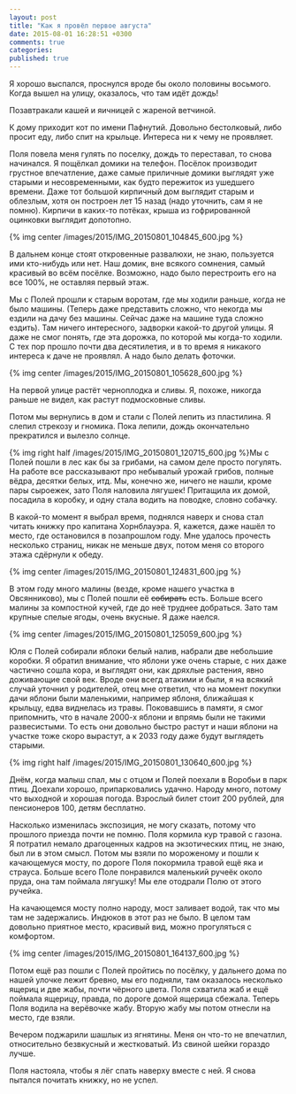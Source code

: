 ```yaml
---
layout: post
title: "Как я провёл первое августа"
date: 2015-08-01 16:28:51 +0300
comments: true
categories: 
published: true
---
```

Я хорошо выспался, проснулся вроде бы около половины восьмого. Когда вышел на улицу, оказалось, что там идёт дождь!

Позавтракали кашей и яичницей с жареной ветчиной.

К дому приходит кот по имени Пафнутий. Довольно бестолковый, либо просит еду, либо спит на крыльце. Интереса ни к чему не проявляет.

Поля повела меня гулять по поселку, дождь то переставал, то снова начинался. Я пощёлкал домики на телефон. Посёлок производит грустное впечатление, даже самые приличные домики выглядят уже старыми и несовременными, как будто пережиток из ушедшего времени. Даже тот большой кирпичный дом выглядит старым и облезлым, хотя он построен лет 15 назад (надо уточнить, сам я не помню). Кирпичи в каких-то потёках, крыша из гофрированной оцинковки выглядит допотопно. 

{% img center /images/2015/IMG_20150801_104845_600.jpg %}

В дальнем конце стоят откровенные развалюхи, не знаю, пользуется ими кто-нибудь или нет. Наш домик, вне всякого сомнения, самый красивый во всём посёлке. Возможно, надо было перестроить его на все 100%, не оставляя первый этаж.

Мы с Полей прошли к старым воротам, где мы ходили раньше, когда не было машины. (Теперь даже представить сложно, что некогда мы ездили на дачу без машины. Сейчас даже на машине туда сложно ездить). Там ничего интересного, задворки какой-то другой улицы. Я даже не смог понять, где эта дорожка, по которой мы когда-то ходили. С тех пор прошло почти два десятилетия, и в то время я никакого интереса к даче не проявлял. А надо было делать фоточки.

{% img center /images/2015/IMG_20150801_105628_600.jpg %}

На первой улице растёт черноплодка и сливы. Я, похоже, никогда раньше не видел, как растут подмосковные сливы.

Потом мы вернулись в дом и стали с Полей лепить из пластилина. Я слепил стрекозу и гномика. Пока лепили, дождь окончательно прекратился и вылезло солнце.

{% img right half /images/2015/IMG_20150801_120715_600.jpg %}Мы с Полей пошли в лес как бы за грибами, на самом деле просто погулять. На работе все рассказывают про небывалый урожай грибов, полные вёдра, десятки белых, итд. Мы, конечно же, ничего не нашли, кроме пары сыроежек, зато Поля наловила лягушек! Притащила их домой, посадила в коробку, и одну стала водить на поводке, словно собачку.

В какой-то момент я выбрал время, поднялся наверх и снова стал читать книжку про капитана Хорнблауэра. Я, кажется, даже нашёл то место, где остановился в позапрошлом году. Мне удалось прочесть несколько страниц, никак не меньше двух, потом меня со второго этажа сдёрнули к обеду.

{% img center /images/2015/IMG_20150801_124831_600.jpg %}

В этом году много малины (везде, кроме нашего участка в Овсянниково), мы с Полей пошли её ~~собирать~~ есть. Больше всего малины за компостной кучей, где до неё труднее добраться. Зато там крупные спелые ягоды, очень вкусные. Я даже наелся.

{% img center /images/2015/IMG_20150801_125059_600.jpg %}

Юля  с Полей собирали яблоки белый налив, набрали две небольшие коробки. Я обратил внимание, что яблони уже очень старые, с них даже частично сошла кора, и выглядят они, как дряхлые растения, явно доживающие свой век. Вроде они всегд атакими и были, я на всякий случай уточнил у родителей, отец мне ответил, что на момент покупки дачи яблони были маленькими, например яблоня, ближайшая к крыльцу, едва виднелась из травы. Поковавшись в памяти, я смог припомнить, что в начале 2000-х яблони и впрямь были не такими развесистыми. То есть они довольно быстро растут и наши яблони на участке тоже скоро вырастут, а к 2033 году даже будут выглядеть старыми. 

{% img right half /images/2015/IMG_20150801_130640_600.jpg %}

Днём, когда малыш спал, мы с отцом и Полей поехали в Воробьи в парк птиц.  Доехали хорошо, припарковались удачно. Народу много, потому что выходной и хорошая погода. Взрослый билет стоит 200 рублей, для пенсионеров 100, детям бесплатно.

Насколько изменилась экспозиция, не могу сказать, потому что прошлого приезда почти не помню. Поля кормила кур травой с газона. Я потратил немало драгоценных кадров на экзотических птиц, не знаю, был ли в этом смысл. Потом мы взяли по мороженому и пошли к качающемуся мосту, по дороге Поля покормила травой ещё яка и страуса. Больше всего Поле понравился маленький ручеёк около пруда, она там поймала лягушку! Мы еле отодрали Полю от этого ручейка.

На качающемся мосту полно народу, мост заливает водой, так что мы там не задержались. Индюков в этот раз не было. В целом там довольно приятное место, красивый вид, можно прогуляться с комфортом.

{% img center /images/2015/IMG_20150801_164137_600.jpg %}

Потом ещё раз пошли с Полей пройтись по посёлку, у дальнего дома по нашей улочке лежит бревно, мы его подняли, там оказалось несколько ящериц и две жабы, почти чёрного цвета. Поля схватила жаб и ещё поймала ящерицу, правда, по дороге домой ящерица сбежала. Теперь Поля водила на верёвочке жабу. Вторую жабу мы потом отнесли на место, где взяли. 

Вечером поджарили шашлык из ягнятины. Меня он что-то не впечатлил, относительно безвкусный и жестковатый. Из свиной шейки гораздо лучше.

Поля настояла, чтобы я лёг спать наверху вместе с ней. Я снова пытался почитать книжку, но не успел.